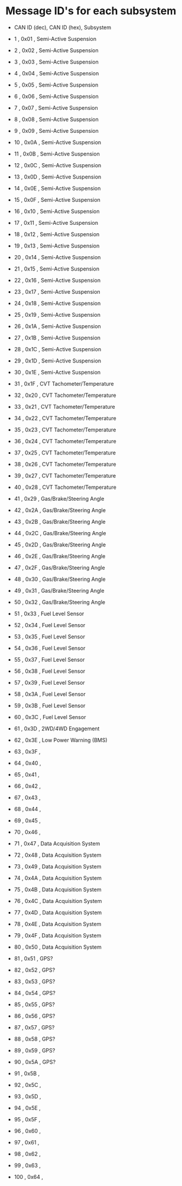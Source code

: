 # Message ID's for each subsystem

* CAN ID (dec), CAN ID (hex), Subsystem

*	1	,	0x01	,	Semi-Active Suspension
*	2	,	0x02	,	Semi-Active Suspension
*	3	,	0x03	,	Semi-Active Suspension
*	4	,	0x04	,	Semi-Active Suspension
*	5	,	0x05	,	Semi-Active Suspension
*	6	,	0x06	,	Semi-Active Suspension
*	7	,	0x07	,	Semi-Active Suspension
*	8	,	0x08	,	Semi-Active Suspension
*	9	,	0x09	,	Semi-Active Suspension
*	10	,	0x0A	,	Semi-Active Suspension
*	11	,	0x0B	,	Semi-Active Suspension
*	12	,	0x0C	,	Semi-Active Suspension
*	13	,	0x0D	,	Semi-Active Suspension
*	14	,	0x0E	,	Semi-Active Suspension
*	15	,	0x0F	,	Semi-Active Suspension
*	16	,	0x10	,	Semi-Active Suspension
*	17	,	0x11	,	Semi-Active Suspension
*	18	,	0x12	,	Semi-Active Suspension
*	19	,	0x13	,	Semi-Active Suspension
*	20	,	0x14	,	Semi-Active Suspension
*	21	,	0x15	,	Semi-Active Suspension
*	22	,	0x16	,	Semi-Active Suspension
*	23	,	0x17	,	Semi-Active Suspension
*	24	,	0x18	,	Semi-Active Suspension
*	25	,	0x19	,	Semi-Active Suspension
*	26	,	0x1A	,	Semi-Active Suspension
*	27	,	0x1B	,	Semi-Active Suspension
*	28	,	0x1C	,	Semi-Active Suspension
*	29	,	0x1D	,	Semi-Active Suspension
*	30	,	0x1E	,	Semi-Active Suspension
*	31	,	0x1F	,	CVT Tachometer/Temperature
*	32	,	0x20	,	CVT Tachometer/Temperature
*	33	,	0x21	,	CVT Tachometer/Temperature
*	34	,	0x22	,	CVT Tachometer/Temperature
*	35	,	0x23	,	CVT Tachometer/Temperature
*	36	,	0x24	,	CVT Tachometer/Temperature
*	37	,	0x25	,	CVT Tachometer/Temperature
*	38	,	0x26	,	CVT Tachometer/Temperature
*	39	,	0x27	,	CVT Tachometer/Temperature
*	40	,	0x28	,	CVT Tachometer/Temperature
*	41	,	0x29	,	Gas/Brake/Steering Angle
*	42	,	0x2A	,	Gas/Brake/Steering Angle
*	43	,	0x2B	,	Gas/Brake/Steering Angle
*	44	,	0x2C	,	Gas/Brake/Steering Angle
*	45	,	0x2D	,	Gas/Brake/Steering Angle
*	46	,	0x2E	,	Gas/Brake/Steering Angle
*	47	,	0x2F	,	Gas/Brake/Steering Angle
*	48	,	0x30	,	Gas/Brake/Steering Angle
*	49	,	0x31	,	Gas/Brake/Steering Angle
*	50	,	0x32	,	Gas/Brake/Steering Angle
*	51	,	0x33	,	Fuel Level Sensor
*	52	,	0x34	,	Fuel Level Sensor
*	53	,	0x35	,	Fuel Level Sensor
*	54	,	0x36	,	Fuel Level Sensor
*	55	,	0x37	,	Fuel Level Sensor
*	56	,	0x38	,	Fuel Level Sensor
*	57	,	0x39	,	Fuel Level Sensor
*	58	,	0x3A	,	Fuel Level Sensor
*	59	,	0x3B	,	Fuel Level Sensor
*	60	,	0x3C	,	Fuel Level Sensor
*	61	,	0x3D	,	2WD/4WD Engagement
*	62	,	0x3E	,	Low Power Warning (BMS)
*	63	,	0x3F	,	
*	64	,	0x40	,	
*	65	,	0x41	,	
*	66	,	0x42	,	
*	67	,	0x43	,	
*	68	,	0x44	,	
*	69	,	0x45	,	
*	70	,	0x46	,	
*	71	,	0x47	,	Data Acquisition System
*	72	,	0x48	,	Data Acquisition System
*	73	,	0x49	,	Data Acquisition System
*	74	,	0x4A	,	Data Acquisition System
*	75	,	0x4B	,	Data Acquisition System
*	76	,	0x4C	,	Data Acquisition System
*	77	,	0x4D	,	Data Acquisition System
*	78	,	0x4E	,	Data Acquisition System
*	79	,	0x4F	,	Data Acquisition System
*	80	,	0x50	,	Data Acquisition System
*	81	,	0x51	,	GPS?
*	82	,	0x52	,	GPS?
*	83	,	0x53	,	GPS?
*	84	,	0x54	,	GPS?
*	85	,	0x55	,	GPS?
*	86	,	0x56	,	GPS?
*	87	,	0x57	,	GPS?
*	88	,	0x58	,	GPS?
*	89	,	0x59	,	GPS?
*	90	,	0x5A	,	GPS?
*	91	,	0x5B	,	
*	92	,	0x5C	,	
*	93	,	0x5D	,	
*	94	,	0x5E	,	
*	95	,	0x5F	,	
*	96	,	0x60	,	
*	97	,	0x61	,	
*	98	,	0x62	,	
*	99	,	0x63	,	
*	100	,	0x64	,	
